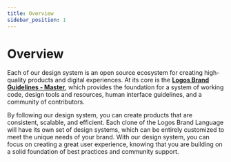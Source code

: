 ```yaml
---
title: Overview
sidebar_position: 1
---
```


# Overview

Each of our design system is an open source ecosystem for creating high-quality products and digital experiences. At its core is the **[Logos Brand Guidelines - Master](https://www.notion.so/Logos-Brand-Guidelines-Master-2d65ca6f71684f41b2223bd690c2bc30?pvs=21)**, which provides the foundation for a system of working code, design tools and resources, human interface guidelines, and a community of contributors.

By following our design system, you can create products that are consistent, scalable, and efficient. Each clone of the Logos Brand Language will have its own set of design systems, which can be entirely customized to meet the unique needs of your brand. With our design system, you can focus on creating a great user experience, knowing that you are building on a solid foundation of best practices and community support.